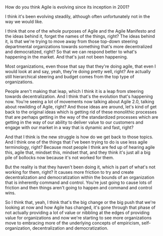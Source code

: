 How do you think Agile is evolving since its inception in 2001? 

I think it's been evolving steadily, although often unfortunately not in the way we would like. 

I think that one of the whole purposes of Agile and the Agile Manifesto and the ideas behind it, forget the names of the things, right? The ideas behind it, is that we're trying to move away from those top-down steering departmental organizations towards something that's more decentralized and democratized, right? So that we can respond better to what's happening in the market. And that's just not been happening. 

Most organizations, even those that say that they're doing agile, that even I would look at and say, yeah, they're doing pretty well, right? Are actually still hierarchical steering and budget comes from the top type of organizations. 

People aren't making that leap, which I think it is a leap from steering towards decentralization. And I think that's the evolution that's happening now. You're seeing a lot of movements now talking about Agile 2.0, talking about rewilding of Agile, right? And those ideas are around, let's kind of get back to the original ideas which is getting rid of these monolithic processes that are perhaps getting in the way of the standardized processes which are getting in the way of our ability to deliver value to our customers and engage with our market in a way that is dynamic and fast, right? 

And that I think is the new struggle is how do we get back to those topics. And I think one of the things that I've been trying to do is use less agile terminology, right? Because most people I think are fed up of hearing agile this, agile that, mindset this, mindset that, and they think it's just all a big pile of bollocks now because it's not worked for them. 

But the reality is that they haven't been doing it, which is part of what's not working for them, right? It causes more friction to try and create decentralization and democratization within the bounds of an organization that is inherently command and control. You're just going to cause lots of friction and then things aren't going to happen and command and control wins. 

So I think that, yeah, I think that's the big change or the big push that we're looking at now and how Agile has changed, it's gone through that phase of not actually providing a lot of value or nibbling at the edges of providing value for organizations and now we're starting to see more organizations move to embracing more of the underlying concepts of empiricism, self-organization, decentralization and democratization.